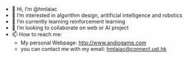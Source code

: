 - 👋 Hi, I’m @hmlaiac
- 👀 I’m interested in algorithm design, aritificial intelligence and robotics
- 🌱 I’m currently learning reinforcement learning
- 💞️ I’m looking to collaborate on web or AI project
- 📫 How to reach me: 
  - My personal Webpage: http://www.andiogame.com
  - you can contact me with my email: hmlaiac@connect.ust.hk

<!---
hmlaiac/hmlaiac is a ✨ special ✨ repository because its `README.md` (this file) appears on your GitHub profile.
You can click the Preview link to take a look at your changes.
--->
